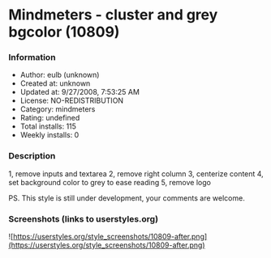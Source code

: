 # Mindmeters - cluster and grey bgcolor (10809)

### Information
- Author: eulb (unknown)
- Created at: unknown
- Updated at: 9/27/2008, 7:53:25 AM
- License: NO-REDISTRIBUTION
- Category: mindmeters
- Rating: undefined
- Total installs: 115
- Weekly installs: 0


### Description
1, remove inputs and textarea
2, remove right column
3, centerize content
4, set background color to grey to ease reading
5, remove logo

PS. This style is still under development, your comments are welcome.


### Screenshots (links to userstyles.org)
![https://userstyles.org/style_screenshots/10809-after.png](https://userstyles.org/style_screenshots/10809-after.png)


